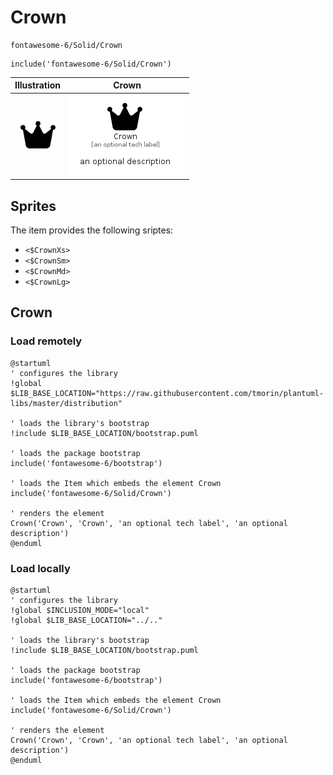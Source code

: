 # Crown


```text
fontawesome-6/Solid/Crown
```

```text
include('fontawesome-6/Solid/Crown')
```



| Illustration | Crown |
| :---: | :---: |
| ![illustration for Illustration](../../fontawesome-6/Solid/Crown.png) | ![illustration for Crown](../../fontawesome-6/Solid/Crown.Local.png) |



## Sprites
The item provides the following sriptes:

- `<$CrownXs>`
- `<$CrownSm>`
- `<$CrownMd>`
- `<$CrownLg>`





## Crown

### Load remotely
```plantuml
@startuml
' configures the library
!global $LIB_BASE_LOCATION="https://raw.githubusercontent.com/tmorin/plantuml-libs/master/distribution"

' loads the library's bootstrap
!include $LIB_BASE_LOCATION/bootstrap.puml

' loads the package bootstrap
include('fontawesome-6/bootstrap')

' loads the Item which embeds the element Crown
include('fontawesome-6/Solid/Crown')

' renders the element
Crown('Crown', 'Crown', 'an optional tech label', 'an optional description')
@enduml
```

### Load locally
```plantuml
@startuml
' configures the library
!global $INCLUSION_MODE="local"
!global $LIB_BASE_LOCATION="../.."

' loads the library's bootstrap
!include $LIB_BASE_LOCATION/bootstrap.puml

' loads the package bootstrap
include('fontawesome-6/bootstrap')

' loads the Item which embeds the element Crown
include('fontawesome-6/Solid/Crown')

' renders the element
Crown('Crown', 'Crown', 'an optional tech label', 'an optional description')
@enduml
```

